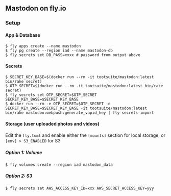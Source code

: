 ## Mastodon on fly.io

### Setup

#### App & Database

```
$ fly apps create --name mastodon
$ fly pg create --region iad --name mastodon-db
$ fly secrets set DB_PASS=xxxx # password from output above
```

#### Secrets

```
$ SECRET_KEY_BASE=$(docker run --rm -it tootsuite/mastodon:latest bin/rake secret)
$ OTP_SECRET=$(docker run --rm -it tootsuite/mastodon:latest bin/rake secret)
$ fly secrets set OTP_SECRET=$OTP_SECRET SECRET_KEY_BASE=$SECRET_KEY_BASE
$ docker run --rm -e OTP_SECRET=$OTP_SECRET -e SECRET_KEY_BASE=$SECRET_KEY_BASE -it tootsuite/mastodon:latest bin/rake mastodon:webpush:generate_vapid_key | fly secrets import
```

#### Storage (user uploaded photos and videos)

Edit the `fly.toml` and enable either the `[mounts]` section for local storage, or `[env] > S3_ENABLED` for S3

##### Option 1: Volume

```
$ fly volumes create --region iad mastodon_data
```

##### Option 2: S3

```
$ fly secrets set AWS_ACCESS_KEY_ID=xxx AWS_SECRET_ACCESS_KEY=yyy
```